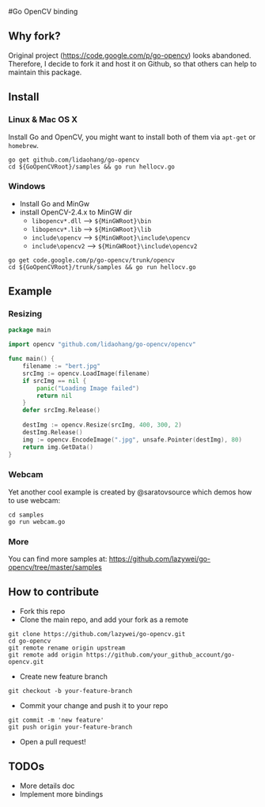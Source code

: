 #Go OpenCV binding

## Why fork?
Original project (https://code.google.com/p/go-opencv) looks abandoned. Therefore, I decide to fork it and host it on Github, so that others can help to maintain this package.

## Install

### Linux & Mac OS X

Install Go and OpenCV, you might want to install both of them via `apt-get` or `homebrew`.

```
go get github.com/lidaohang/go-opencv
cd ${GoOpenCVRoot}/samples && go run hellocv.go
```

### Windows

- Install Go and MinGw
- install OpenCV-2.4.x to MinGW dir
  - `libopencv*.dll` --> `${MinGWRoot}\bin`
  - `libopencv*.lib` --> `${MinGWRoot}\lib`
  - `include\opencv` --> `${MinGWRoot}\include\opencv`
  - `include\opencv2` --> `${MinGWRoot}\include\opencv2`

```
go get code.google.com/p/go-opencv/trunk/opencv
cd ${GoOpenCVRoot}/trunk/samples && go run hellocv.go
```

## Example

### Resizing

```go
package main

import opencv "github.com/lidaohang/go-opencv/opencv"

func main() {
	filename := "bert.jpg"
	srcImg := opencv.LoadImage(filename)
	if srcImg == nil {
		panic("Loading Image failed")
		return nil
	}
	defer srcImg.Release()
	
	destImg := opencv.Resize(srcImg, 400, 300, 2)
	destImg.Release()
	img := opencv.EncodeImage(".jpg", unsafe.Pointer(destImg), 80)
	return img.GetData()
}
```

### Webcam

Yet another cool example is created by @saratovsource which demos how to use webcam:

```
cd samples
go run webcam.go
```

### More

You can find more samples at: https://github.com/lazywei/go-opencv/tree/master/samples

## How to contribute

- Fork this repo
- Clone the main repo, and add your fork as a remote

```
git clone https://github.com/lazywei/go-opencv.git
cd go-opencv
git remote rename origin upstream
git remote add origin https://github.com/your_github_account/go-opencv.git
```

- Create new feature branch

```
git checkout -b your-feature-branch
```

- Commit your change and push it to your repo 

```
git commit -m 'new feature'
git push origin your-feature-branch
```

- Open a pull request!

## TODOs
- More details doc
- Implement more bindings
